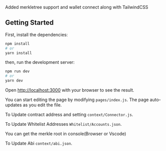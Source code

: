 

Added merkletree support and wallet connect along with TailwindCSS


## Getting Started

First, install the dependencies:

```bash
npm install
# or
yarn install
```

then, run the development server:

```bash
npm run dev
# or
yarn dev
```

Open [http://localhost:3000](http://localhost:3000) with your browser to see the result.

You can start editing the page by modifying `pages/index.js`. The page auto-updates as you edit the file.

To Update contract address and setting `context/Connector.js`.

To Update Whitelist Addresses `Whitelist/Accounts.json`.

You can get the merkle root in console(Browser or Vscode)

To Update Abi `context/abi.json`.

